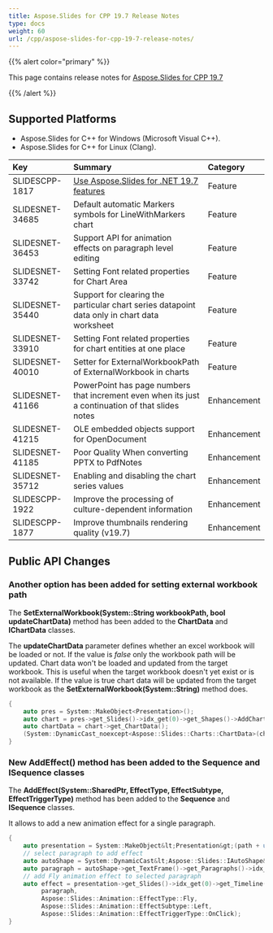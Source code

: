 ```yaml
---
title: Aspose.Slides for CPP 19.7 Release Notes
type: docs
weight: 60
url: /cpp/aspose-slides-for-cpp-19-7-release-notes/
---
```


{{% alert color="primary" %}} 

This page contains release notes for [Aspose.Slides for CPP 19.7](https://www.nuget.org/packages/Aspose.Slides.Cpp/19.7.0)

{{% /alert %}} 
## **Supported Platforms**
- Aspose.Slides for C++ for Windows (Microsoft Visual C++).
- Aspose.Slides for C++ for Linux (Clang).



|**Key**|**Summary**|**Category**|
| :- | :- | :- |
|SLIDESCPP-1817|[Use Aspose.Slides for .NET 19.7 features](https://docs.aspose.com/display/slidesnet/Aspose.Slides+for+.NET+19.7+Release+Notes)|Feature|
|SLIDESNET-34685|Default automatic Markers symbols for LineWithMarkers chart|Feature|
|SLIDESNET-36453|Support API for animation effects on paragraph level editing|Feature|
|SLIDESNET-33742|Setting Font related properties for Chart Area|Feature|
|SLIDESNET-35440|Support for clearing the particular chart series datapoint data only in chart data worksheet|Feature|
|SLIDESNET-33910|Setting Font related properties for chart entities at one place|Feature|
|SLIDESNET-40010|Setter for ExternalWorkbookPath of ExternalWorkbook in charts|Feature|
|SLIDESNET-41166|PowerPoint has page numbers that increment even when its just a continuation of that slides notes|Enhancement|
|SLIDESNET-41215|OLE embedded objects support for OpenDocument|Enhancement|
|SLIDESNET-41185|Poor Quality When converting PPTX to PdfNotes|Enhancement|
|SLIDESNET-35712|Enabling and disabling the chart series values|Enhancement|
|SLIDESCPP-1922|Improve the processing of culture-dependent information|Enhancement|
|SLIDESCPP-1877|Improve thumbnails rendering quality (v19.7)|Enhancement|
## **Public API Changes**

### **Another option has been added for setting external workbook path**
The **SetExternalWorkbook(System::String workbookPath, bool updateChartData)** method has been added to the **ChartData** and **IChartData** classes.

The **updateChartData** parameter defines whether an excel workbook will be loaded or not. If the value is *false* only the workbook path will be updated. Chart data won't be loaded and updated from the target workbook. This is useful when the target workbook doesn't yet exist or is not available. If the value is true chart data will be updated from the target workbook as the **SetExternalWorkbook(System::String)** method does.

``` cpp
{
    auto pres = System::MakeObject<Presentation>();
    auto chart = pres->get_Slides()->idx_get(0)->get_Shapes()->AddChart(Aspose::Slides::Charts::ChartType::Pie, 50.0f, 50.0f, 400.0f, 600.0f, true);
    auto chartData = chart->get_ChartData();
    (System::DynamicCast_noexcept<Aspose::Slides::Charts::ChartData>(chartData))->SetExternalWorkbook(u"http://path/doesnt/exists", false);
}
```


### **New AddEffect() method has been added to the Sequence and ISequence classes**
The **AddEffect(System::SharedPtr<IShape>, EffectType, EffectSubtype, EffectTriggerType)** method has been added to the **Sequence** and **ISequence** classes.

It allows to add a new animation effect for a single paragraph.

``` cpp
{
    auto presentation = System::MakeObject&lt;Presentation&gt;(path + u"input.pptx");
    // select paragraph to add effect
    auto autoShape = System::DynamicCast&lt;Aspose::Slides::IAutoShape&gt;(presentation->get_Slides()->idx_get(0)->get_Shapes()->idx_get(0));
    auto paragraph = autoShape->get_TextFrame()->get_Paragraphs()->idx_get(0);
    // add Fly animation effect to selected paragraph
    auto effect = presentation->get_Slides()->idx_get(0)->get_Timeline()->get_MainSequence()->AddEffect(
         paragraph, 
         Aspose::Slides::Animation::EffectType::Fly, 
         Aspose::Slides::Animation::EffectSubtype::Left, 
         Aspose::Slides::Animation::EffectTriggerType::OnClick);
}
```
